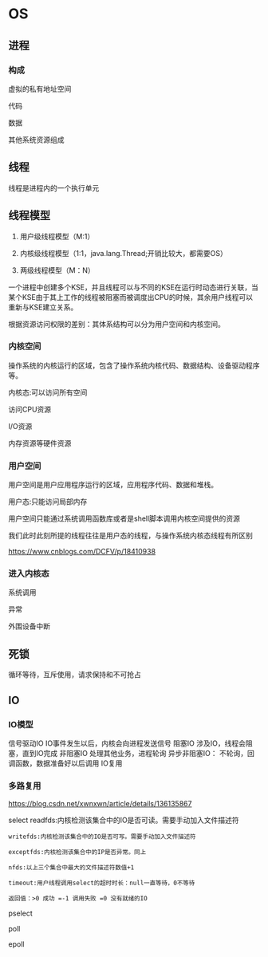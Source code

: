 # OS
## 进程
### 构成
虚拟的私有地址空间

代码

数据

其他系统资源组成
## 线程
线程是进程内的一个执行单元
## 线程模型
1. 用户级线程模型（M:1）

2. 内核级线程模型（1:1，java.lang.Thread;开销比较大，都需要OS）

3. 两级线程模型（M：N）

一个进程中创建多个KSE，并且线程可以与不同的KSE在运行时动态进行关联，当某个KSE由于其上工作的线程被阻塞而被调度出CPU的时候，其余用户线程可以重新与KSE建立关系。

根据资源访问权限的差别：其体系结构可以分为用户空间和内核空间。

### 内核空间
操作系统的内核运行的区域，包含了操作系统内核代码、数据结构、设备驱动程序等。

内核态:可以访问所有空间

访问CPU资源

I/O资源

内存资源等硬件资源

### 用户空间
用户空间是用户应用程序运行的区域，应用程序代码、数据和堆栈。

用户态:只能访问局部内存

用户空间只能通过系统调用函数库或者是shell脚本调用内核空间提供的资源

我们此时此刻所提的线程往往是用户态的线程，与操作系统内核态线程有所区别

https://www.cnblogs.com/DCFV/p/18410938

### 进入内核态
系统调用

异常

外围设备中断

## 死锁
循环等待，互斥使用，请求保持和不可抢占

## IO 

### IO模型
信号驱动IO
    IO事件发生以后，内核会向进程发送信号
阻塞IO
    涉及IO，线程会阻塞，直到IO完成
非阻塞IO
    处理其他业务，进程轮询
异步非阻塞IO：
    不轮询，回调函数，数据准备好以后调用
IO复用

### 多路复用
https://blog.csdn.net/xwnxwn/article/details/136135867

select
    readfds:内核检测该集合中的IO是否可读。需要手动加入文件描述符

    writefds:内核检测该集合中的IO是否可写。需要手动加入文件描述符

    exceptfds:内核检测该集合中的IP是否异常。同上

    nfds:以上三个集合中最大的文件描述符数值+1

    timeout:用户线程调用select的超时时长：null一直等待，0不等待

    返回值：>0 成功 =-1 调用失败 =0 没有就绪的IO

pselect

poll

epoll
